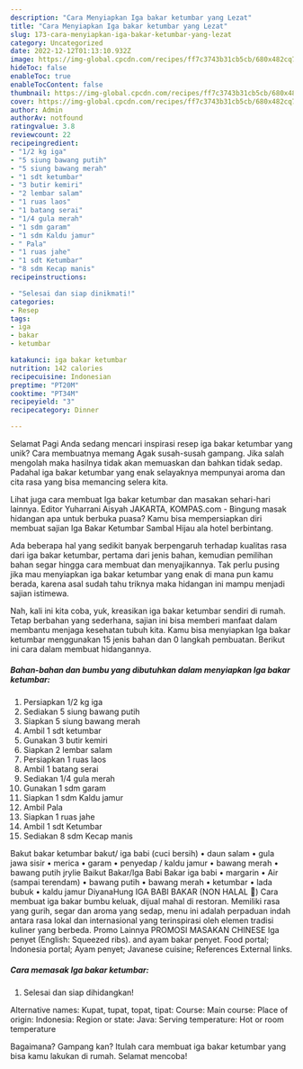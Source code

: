 ```yaml
---
description: "Cara Menyiapkan Iga bakar ketumbar yang Lezat"
title: "Cara Menyiapkan Iga bakar ketumbar yang Lezat"
slug: 173-cara-menyiapkan-iga-bakar-ketumbar-yang-lezat
category: Uncategorized
date: 2022-12-12T01:13:10.932Z
image: https://img-global.cpcdn.com/recipes/ff7c3743b31cb5cb/680x482cq70/iga-bakar-ketumbar-foto-resep-utama.jpg
hideToc: false
enableToc: true
enableTocContent: false
thumbnail: https://img-global.cpcdn.com/recipes/ff7c3743b31cb5cb/680x482cq70/iga-bakar-ketumbar-foto-resep-utama.jpg
cover: https://img-global.cpcdn.com/recipes/ff7c3743b31cb5cb/680x482cq70/iga-bakar-ketumbar-foto-resep-utama.jpg
author: Admin
authorAv: notfound
ratingvalue: 3.8
reviewcount: 22
recipeingredient:
- "1/2 kg iga"
- "5 siung bawang putih"
- "5 siung bawang merah"
- "1 sdt ketumbar"
- "3 butir kemiri"
- "2 lembar salam"
- "1 ruas laos"
- "1 batang serai"
- "1/4 gula merah"
- "1 sdm garam"
- "1 sdm Kaldu jamur"
- " Pala"
- "1 ruas jahe"
- "1 sdt Ketumbar"
- "8 sdm Kecap manis"
recipeinstructions:

- "Selesai dan siap dinikmati!"
categories:
- Resep
tags:
- iga
- bakar
- ketumbar

katakunci: iga bakar ketumbar 
nutrition: 142 calories
recipecuisine: Indonesian
preptime: "PT20M"
cooktime: "PT34M"
recipeyield: "3"
recipecategory: Dinner

---
```



Selamat Pagi Anda sedang mencari inspirasi resep iga bakar ketumbar yang unik? Cara membuatnya memang Agak susah-susah gampang. Jika salah mengolah maka hasilnya tidak akan memuaskan dan bahkan tidak sedap. Padahal iga bakar ketumbar yang enak selayaknya mempunyai aroma dan cita rasa yang bisa memancing selera kita.


Lihat juga cara membuat Iga bakar ketumbar dan masakan sehari-hari lainnya. Editor Yuharrani Aisyah JAKARTA, KOMPAS.com - Bingung masak hidangan apa untuk berbuka puasa? Kamu bisa mempersiapkan diri membuat sajian Iga Bakar Ketumbar Sambal Hijau ala hotel berbintang.

Ada beberapa hal yang sedikit banyak berpengaruh terhadap kualitas rasa dari iga bakar ketumbar, pertama dari jenis bahan, kemudian pemilihan bahan segar hingga cara membuat dan menyajikannya. Tak perlu pusing jika mau menyiapkan iga bakar ketumbar yang enak di mana pun kamu berada, karena asal sudah tahu triknya maka hidangan ini mampu menjadi sajian istimewa.


Nah, kali ini kita coba, yuk, kreasikan iga bakar ketumbar sendiri di rumah. Tetap berbahan yang sederhana, sajian ini bisa memberi manfaat dalam membantu menjaga kesehatan tubuh kita. Kamu bisa menyiapkan Iga bakar ketumbar menggunakan 15 jenis bahan dan 0 langkah pembuatan. Berikut ini cara dalam membuat hidangannya.

<!--inarticleads1-->

##### Bahan-bahan dan bumbu yang dibutuhkan dalam menyiapkan Iga bakar ketumbar:

1. Persiapkan 1/2 kg iga
1. Sediakan 5 siung bawang putih
1. Siapkan 5 siung bawang merah
1. Ambil 1 sdt ketumbar
1. Gunakan 3 butir kemiri
1. Siapkan 2 lembar salam
1. Persiapkan 1 ruas laos
1. Ambil 1 batang serai
1. Sediakan 1/4 gula merah
1. Gunakan 1 sdm garam
1. Siapkan 1 sdm Kaldu jamur
1. Ambil  Pala
1. Siapkan 1 ruas jahe
1. Ambil 1 sdt Ketumbar
1. Sediakan 8 sdm Kecap manis


Bakut bakar ketumbar bakut/ iga babi (cuci bersih) • daun salam • gula jawa sisir • merica • garam • penyedap / kaldu jamur • bawang merah • bawang putih jrylie Baikut Bakar/Iga Babi Bakar iga babi • margarin • Air (sampai terendam) • bawang putih • bawang merah • ketumbar • lada bubuk • kaldu jamur DiyanaHung IGA BABI BAKAR (NON HALAL 🐷) Cara membuat iga bakar bumbu keluak, dijual mahal di restoran. Memiliki rasa yang gurih, segar dan aroma yang sedap, menu ini adalah perpaduan indah antara rasa lokal dan internasional yang terinspirasi oleh elemen tradisi kuliner yang berbeda. Promo Lainnya PROMOSI MASAKAN CHINESE Iga penyet (English: Squeezed ribs). and ayam bakar penyet. Food portal; Indonesia portal; Ayam penyet; Javanese cuisine; References External links. 

<!--inarticleads2-->

##### Cara memasak Iga bakar ketumbar:


1. Selesai dan siap dihidangkan!

Alternative names: Kupat, tupat, topat, tipat: Course: Main course: Place of origin: Indonesia: Region or state: Java: Serving temperature: Hot or room temperature 

Bagaimana? Gampang kan? Itulah cara membuat iga bakar ketumbar yang bisa kamu lakukan di rumah. Selamat mencoba!
